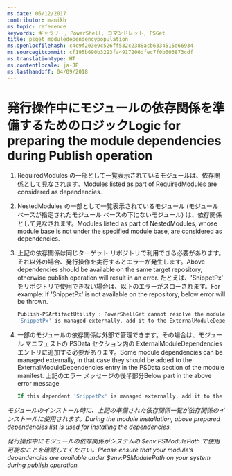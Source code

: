 ```yaml
---
ms.date: 06/12/2017
contributor: manikb
ms.topic: reference
keywords: ギャラリー, PowerShell, コマンドレット, PSGet
title: psget_moduledependencypopulation
ms.openlocfilehash: c4c9f203e9c526ff532c2388acb6334515d66934
ms.sourcegitcommit: cf195b090b3223fa4917206dfec7f0b603873cdf
ms.translationtype: HT
ms.contentlocale: ja-JP
ms.lasthandoff: 04/09/2018
---
```

# <a name="logic-for-preparing-the-module-dependencies-during-publish-operation"></a><span data-ttu-id="a1491-103">発行操作中にモジュールの依存関係を準備するためのロジック</span><span class="sxs-lookup"><span data-stu-id="a1491-103">Logic for preparing the module dependencies during Publish operation</span></span>
1.  <span data-ttu-id="a1491-104">RequiredModules の一部として一覧表示されているモジュールは、依存関係として見なされます。</span><span class="sxs-lookup"><span data-stu-id="a1491-104">Modules listed as part of RequiredModules are considered as dependencies.</span></span>
2.  <span data-ttu-id="a1491-105">NestedModules の一部として一覧表示されているモジュール (モジュール ベースが指定されたモジュール ベースの下にないモジュール) は、依存関係として見なされます。</span><span class="sxs-lookup"><span data-stu-id="a1491-105">Modules listed as part of NestedModules, whose module base is not under the specified module base, are considered as dependencies.</span></span>

3.  <span data-ttu-id="a1491-106">上記の依存関係は同じターゲット リポジトリで利用できる必要があります。それ以外の場合、発行操作を実行するとエラーが発生します。</span><span class="sxs-lookup"><span data-stu-id="a1491-106">Above dependencies should be available on the same target repository, otherwise publish operation will result in an error.</span></span>
    <span data-ttu-id="a1491-107">たとえば、'SnippetPx' をリポジトリで使用できない場合は、以下のエラーがスローされます。</span><span class="sxs-lookup"><span data-stu-id="a1491-107">For example: If 'SnippetPx' is not available on the repository, below error will be thrown.</span></span>
    ```powershell
    Publish-PSArtifactUtility : PowerShellGet cannot resolve the module dependency 'SnippetPx' of the module 'TypePx' on the repository 'LocalRepo'. Verify that the dependent module 'SnippetPx' is available in the repository 'LocalRepo'. If this dependent
    'SnippetPx' is managed externally, add it to the ExternalModuleDependencies entry in the PSData section of the module manifest.
    ```
4.  <span data-ttu-id="a1491-108">一部のモジュールの依存関係は外部で管理できます。その場合は、モジュール マニフェストの PSData セクション内の ExternalModuleDependencies エントリに追加する必要があります。</span><span class="sxs-lookup"><span data-stu-id="a1491-108">Some module dependencies can be managed externally, in that case they should be added to the ExternalModuleDependencies entry in the PSData section of the module manifest.</span></span>
    <span data-ttu-id="a1491-109">上記のエラー メッセージの後半部分</span><span class="sxs-lookup"><span data-stu-id="a1491-109">Below part in the above error message</span></span>
    ```powershell
    If this dependent 'SnippetPx' is managed externally, add it to the ExternalModuleDependencies entry in the PSData section of the module manifest.
    ```

<span data-ttu-id="a1491-110">*モジュールのインストール時に、上記の準備された依存関係一覧が依存関係のインストールに使用されます。*</span><span class="sxs-lookup"><span data-stu-id="a1491-110">*During the module installation, above prepared dependencies list is used for installing the dependencies.*</span></span>

<span data-ttu-id="a1491-111">*発行操作中にモジュールの依存関係がシステムの $env:PSModulePath で使用可能なことを確認してください。*</span><span class="sxs-lookup"><span data-stu-id="a1491-111">*Please ensure that your module’s dependencies are available under $env:PSModulePath on your system during publish operation.*</span></span>